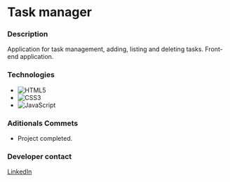 # Task manager

### Description
Application for task management, adding, listing and deleting tasks. Front-end application.

### Technologies
* ![HTML5](https://img.shields.io/badge/html5-%23E34F26.svg?style=for-the-badge&logo=html5&logoColor=white)
* ![CSS3](https://img.shields.io/badge/css3-%231572B6.svg?style=for-the-badge&logo=css3&logoColor=white)
* ![JavaScript](https://img.shields.io/badge/javascript-%23323330.svg?style=for-the-badge&logo=javascript&logoColor=%23F7DF1E)

### Aditionals Commets
* Project completed.

### Developer contact
[LinkedIn](https://www.linkedin.com/in/k3yjey-dev/)
